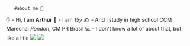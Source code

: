        #about me 🧠
✋ - Hi, I am **Arthur**
👀 - I am *15y* 
✍️  - And i study in high school CCM Marechal *Rondon*, CM PR Brasil 
💻 - I don't know a lot of about that, but i like a litle 
<a href="https://instagram.com/@arthur.n.z" target="_blank"><img src="https://img.shields.io/badge/-Instagram-%23E4405F?style=for-the-badge&logo=instagram&logoColor=white" target="_blank"></a>
<a href = "arthu.antonio.martins@escola.pr.gov.br"><img src="https://img.shields.io/badge/Gmail-D14836?style=for-the-badge&logo=gmail&logoColor=white" target="_blank"></a>
